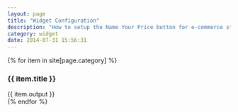 ```yaml
---
layout: page
title: "Widget Configuration"
description: "How to setup the Name Your Price button for e-commerce stores."
category: widget
date: 2014-07-31 15:56:31
---
```


{% for item in site[page.category] %}
  <article class="doc-item">
    <h3>{{ item.title }}</h3>
    <a name="{{ item.relative_path }}"></a>
    {{ item.output }}
  </article>
{% endfor %}
